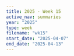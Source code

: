```yaml
---
title: 2025 - Week 15
active_nav: summaries
year: "2025"
type: week
filename: "wk15"
start_date: "2025-04-07"
end_date: "2025-04-13"
---
```

